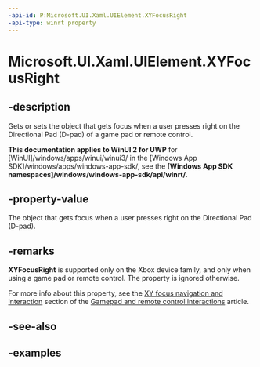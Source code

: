 ```yaml
---
-api-id: P:Microsoft.UI.Xaml.UIElement.XYFocusRight
-api-type: winrt property
---
```


# Microsoft.UI.Xaml.UIElement.XYFocusRight

<!--
public Microsoft.UI.Xaml.DependencyObject XYFocusRight { get; set; }
-->

## -description

Gets or sets the object that gets focus when a user presses right on the Directional Pad (D-pad) of a game pad or remote control.

**This documentation applies to WinUI 2 for UWP** for [WinUI]/windows/apps/winui/winui3/ in the [Windows App SDK]/windows/apps/windows-app-sdk/, see the **[Windows App SDK namespaces]/windows/windows-app-sdk/api/winrt/**.

## -property-value

The object that gets focus when a user presses right on the Directional Pad (D-pad).

## -remarks

**XYFocusRight** is supported only on the Xbox device family, and only when using a game pad or remote control. The property is ignored otherwise.

For more info about this property, see the [XY focus navigation and interaction](/windows/apps/design/input/gamepad-and-remote-interactions) section of the [Gamepad and remote control interactions](/windows/apps/design/input/gamepad-and-remote-interactions) article.

## -see-also

## -examples
